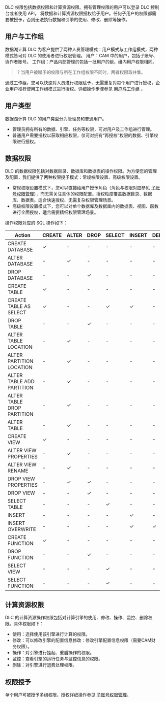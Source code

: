DLC 权限包括数据权限和计算资源权限。拥有管理权限的用户可以登录 DLC 控制台或者使用 API， 将数据和计算资源权限授权给子用户。任何子用户的权限都需要被授予，否则无法执行数据和引擎的使用、修改、删除等操作。

## 用户与工作组
数据湖计算 DLC 为客户提供了两种人员管理模式：用户模式与工作组模式，两种模式皆可对 DLC 的使用者进行权限管理。
用户：CAM 中的用户，包括子账号、协作者账号。
工作组：产品内部管理的包括一批用户的组，组内用户权限相同。
>? 当用户被赋予的权限与所在工作组权限不同时，两者权限取并集。

通过工作组，您可以快速对人员进行权限赋予，无需重复对每个用户进行授权，企业用户推荐使用工作组模式进行授权。详细操作步骤参见 [用户与工作组](https://cloud.tencent.com/document/product/1342/71250) 。
## 用户类型
数据湖计算 DLC 的用户类型分为管理员和普通用户。
- 管理员拥有所有的数据、引擎、任务等权限，可对用户及工作组进行管理。
- 普通用户需要授权以获取相应权限，仅可对拥有“再授权”权限的数据、引擎权限进行授权。

## 数据权限
DLC 的数据权限包括对数据目录、数据库和数据表的操作权限。为方便您的管理及配置，我们提供了两种权限授予模式：常规权限设置、高级权限设置。
- 常规权限设置模式下，您可以直接给用户授予角色（角色与权限对应参见 [子账号权限管理](https://cloud.tencent.com/document/product/1342/61976)），而无需关注具体的权限配置。授权粒度覆盖数据目录、数据库、数据表。适合快速授权、无需复杂权限管理场景。
- 高级权限设置模式下，您可以对单个数据库及数据库内的数据表、视图、函数进行全面授权，适合需要精细权限管理场景。

操作权限对应的 SQL 操作如下：

| Action | CREATE | ALTER |	DROP	 |	SELECT	 |	INSERT |		DELETE	 |	Target |	
|---------|---------|---------|---------|---------|---------|---------|---------|
| CREATE DATABASE| 	✓| -| - | - | - | -|  	Cataglog| 
| ALTER DATABASE| -| 	✓| -| -| -| -| 					Database| 
| DROP DATABASE| 	-| 	-	| ✓| -| 	-| -| 			Database| 
| CREATE TABLE|  	✓| -| - | - | - | -|  	Database| 
| CREATE TABLE AS SELECT| ✓| -| - | ✓ | ✓ | -|  	Database/Table| 
| DROP TABLE| -| 	-	| ✓| -| 	-| -| 	Table|
| ALTER TABLE LOCATION	|  -| 	✓| -| -| -| -| 				Table| 		
| ALTER PARTITION LOCATION| 	 -| 	✓| -| -| -| -| 					Table| 		
| ALTER TABLE ADD PARTITION| 	 -| 	✓| -| -| -| -| 					Table| 		
| ALTER TABLE DROP PARTITION	| -| 	✓| -| -| -| -| 							Table| 		
| ALTER TABLE| 	 -| 	✓| -| -| -| -| 						Table| 		
| CREATE VIEW| ✓| -| - | - | - | -|  				Database| 		
| ALTER VIEW PROPERTIES	|  -| 	✓| -| -| -| -| 	View|
| ALTER VIEW RENAME	|  -| 	✓| -| -| -| -| 			View|
| DROP VIEW PROPERTIES| 	 -| ✓| ✓| -| -| -| 			View|  
| DROP VIEW| 		 	-| 	-	| ✓| -| 	-| -| 			View|  
| SELECT TABLE| 		 	-| 	-	| -| ✓| 	-| -| 	Table|  
| INSERT	| 			 	-| 	-	| -| -| 	✓| -| 	Table|  
| INSERT OVERWRITE	| 		 	-| 	-	| -| -| 	✓| ✓| 	Table|  
| CREATE FUNCTION| 		✓| -| - | - | - | -|  			Database|  
| DROP FUNCTION| 	-| -| ✓ | - | - | -|  	Function|  
| SELECT VIEW		| 		-| -| - | ✓ | - | -|  	View|  
| SELECT FUNCTION		| 	-| -| - | ✓ | - | -|			Function|  

## 计算资源权限
DLC 的计算资源操作权限包括对计算引擎的使用、修改、操作、监控、删除权限。具体权限如下：
- 使用：选择使用该引擎进行计算的权限。
- 修改：可以修改引擎的配置信息修改：修改引擎配置信息权限（需要CAM财务权限）。
- 操作：对引擎进行挂起、重启操作的权限。
- 监控：查看引擎的运行任务与监控信息的权限。
- 删除：对引擎进行退费处理权限。

## 权限授予
单个用户可被授予多组权限，授权详细操作参见 [子账号权限管理](https://cloud.tencent.com/document/product/1342/61976)。

